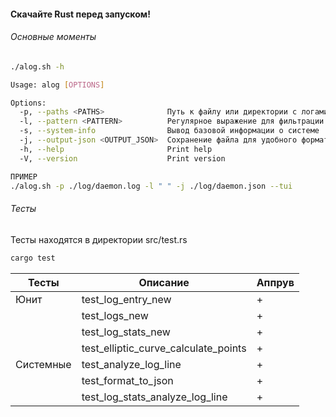 #### Скачайте Rust перед запуском!
###### Основные моменты
```sh Команда помощи 
./alog.sh -h
```

```sh
Usage: alog [OPTIONS]

Options:
  -p, --paths <PATHS>              Путь к файлу или директории с логами
  -l, --pattern <PATTERN>          Регулярное выражение для фильтрации строк логов [default: ]
  -s, --system-info                Вывод базовой информации о системе
  -j, --output-json <OUTPUT_JSON>  Сохранение файла для удобного формата логов в json
  -h, --help                       Print help
  -V, --version                    Print version

```

```sh
ПРИМЕР
./alog.sh -p ./log/daemon.log -l " " -j ./log/daemon.json --tui
```

###### Тесты 
Тесты находятся в директории src/test.rs 
```sh Запуск тестов
cargo test
```

| Тесты     | Описание                             | Аппрув |
| --------- | ------------------------------------ | ------ |
| Юнит      | test_log_entry_new                   | +      |
|           | test_logs_new                        | +      |
|           | test_log_stats_new                   | +      |
|           | test_elliptic_curve_calculate_points | +      |
| Системные | test_analyze_log_line                | +      |
|           | test_format_to_json                  | +      |
|           | test_log_stats_analyze_log_line      | +      |

